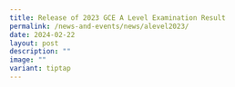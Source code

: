 ```yaml
---
title: Release of 2023 GCE A Level Examination Result
permalink: /news-and-events/news/alevel2023/
date: 2024-02-22
layout: post
description: ""
image: ""
variant: tiptap
---
```

